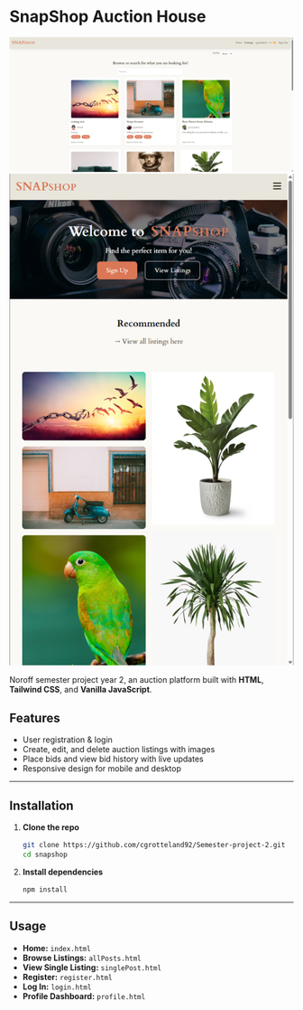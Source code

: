 # SnapShop Auction House

![Project Screenshot 1](assets/images/screenshot1.png)
![Project Screenshot 2](assets/images/screenshot2.png)

Noroff semester project year 2, an auction platform built with **HTML**, **Tailwind CSS**, and **Vanilla JavaScript**.

## Features

- User registration & login
- Create, edit, and delete auction listings with images
- Place bids and view bid history with live updates
- Responsive design for mobile and desktop

---

## Installation

1. **Clone the repo**

   ```bash
   git clone https://github.com/cgrotteland92/Semester-project-2.git
   cd snapshop
   ```

2. **Install dependencies**

   ```bash
   npm install
   ```

---

## Usage

- **Home:** `index.html`
- **Browse Listings:** `allPosts.html`
- **View Single Listing:** `singlePost.html`
- **Register:** `register.html`
- **Log In:** `login.html`
- **Profile Dashboard:** `profile.html`
